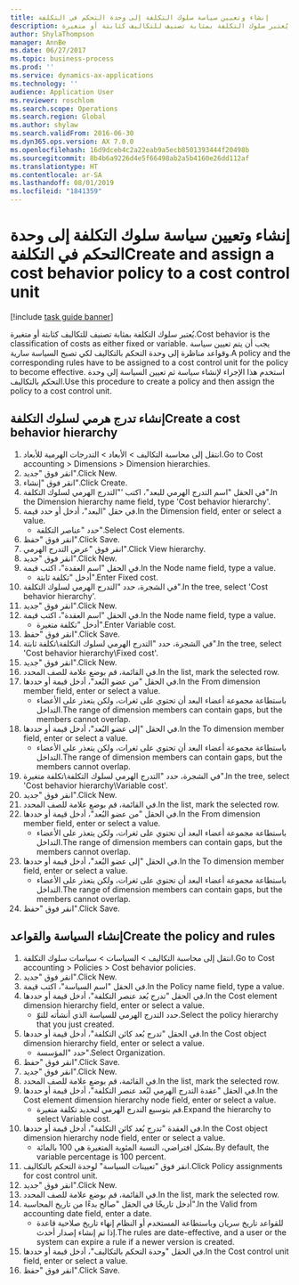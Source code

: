 ```yaml
---
title: إنشاء وتعيين سياسة سلوك التكلفة إلى وحدة التحكم في التكلفة
description: يُعتبر سلوك التكلفة بمثابة تصنيف للتكاليف كثابتة أو متغيرة.
author: ShylaThompson
manager: AnnBe
ms.date: 06/27/2017
ms.topic: business-process
ms.prod: ''
ms.service: dynamics-ax-applications
ms.technology: ''
audience: Application User
ms.reviewer: roschlom
ms.search.scope: Operations
ms.search.region: Global
ms.author: shylaw
ms.search.validFrom: 2016-06-30
ms.dyn365.ops.version: AX 7.0.0
ms.openlocfilehash: 16d9dceb4c2a22eab9a5ecb8501393444f20498b
ms.sourcegitcommit: 8b4b6a9226d4e5f66498ab2a5b4160e26dd112af
ms.translationtype: HT
ms.contentlocale: ar-SA
ms.lasthandoff: 08/01/2019
ms.locfileid: "1841359"
---
```

# <a name="create-and-assign-a-cost-behavior-policy-to-a-cost-control-unit"></a><span data-ttu-id="f1e7a-103">إنشاء وتعيين سياسة سلوك التكلفة إلى وحدة التحكم في التكلفة</span><span class="sxs-lookup"><span data-stu-id="f1e7a-103">Create and assign a cost behavior policy to a cost control unit</span></span>

[!include [task guide banner](../../includes/task-guide-banner.md)]

<span data-ttu-id="f1e7a-104">يُعتبر سلوك التكلفة بمثابة تصنيف للتكاليف كثابتة أو متغيرة.</span><span class="sxs-lookup"><span data-stu-id="f1e7a-104">Cost behavior is the classification of costs as either fixed or variable.</span></span> <span data-ttu-id="f1e7a-105">يجب أن يتم تعيين سياسة وقواعد مناظرة إلى وحدة التحكم بالتكاليف لكي تصبح السياسة سارية.</span><span class="sxs-lookup"><span data-stu-id="f1e7a-105">A policy and the corresponding rules have to be assigned to a cost control unit for the policy to become effective.</span></span> <span data-ttu-id="f1e7a-106">استخدم هذا الإجراء لإنشاء سياسة ثم تعيين السياسة إلى وحدة التحكم بالتكاليف.</span><span class="sxs-lookup"><span data-stu-id="f1e7a-106">Use this procedure to create a policy and then assign the policy to a cost control unit.</span></span>


## <a name="create-a-cost-behavior-hierarchy"></a><span data-ttu-id="f1e7a-107">إنشاء تدرج هرمي لسلوك التكلفة</span><span class="sxs-lookup"><span data-stu-id="f1e7a-107">Create a cost behavior hierarchy</span></span>
1. <span data-ttu-id="f1e7a-108">انتقل إلى محاسبة التكاليف > الأبعاد > التدرجات الهرمية للأبعاد‬.</span><span class="sxs-lookup"><span data-stu-id="f1e7a-108">Go to Cost accounting > Dimensions > Dimension hierarchies.</span></span>
2. <span data-ttu-id="f1e7a-109">انقر فوق "جديد".</span><span class="sxs-lookup"><span data-stu-id="f1e7a-109">Click New.</span></span>
3. <span data-ttu-id="f1e7a-110">انقر فوق "إنشاء".</span><span class="sxs-lookup"><span data-stu-id="f1e7a-110">Click Create.</span></span>
4. <span data-ttu-id="f1e7a-111">في الحقل "اسم التدرج الهرمي للبعد"، اكتب '"التدرج الهرمي لسلوك التكلفة".</span><span class="sxs-lookup"><span data-stu-id="f1e7a-111">In the Dimension hierarchy name field, type 'Cost behavior hierarchy'.</span></span>
5. <span data-ttu-id="f1e7a-112">في حقل "البعد"، أدخل أو حدد قيمة.</span><span class="sxs-lookup"><span data-stu-id="f1e7a-112">In the Dimension field, enter or select a value.</span></span>
    * <span data-ttu-id="f1e7a-113">حدد "عناصر التكلفة".</span><span class="sxs-lookup"><span data-stu-id="f1e7a-113">Select Cost elements.</span></span>  
6. <span data-ttu-id="f1e7a-114">انقر فوق "حفظ".</span><span class="sxs-lookup"><span data-stu-id="f1e7a-114">Click Save.</span></span>
7. <span data-ttu-id="f1e7a-115">انقر فوق "عرض التدرج الهرمي".</span><span class="sxs-lookup"><span data-stu-id="f1e7a-115">Click View hierarchy.</span></span>
8. <span data-ttu-id="f1e7a-116">انقر فوق "جديد".</span><span class="sxs-lookup"><span data-stu-id="f1e7a-116">Click New.</span></span>
9. <span data-ttu-id="f1e7a-117">في الحقل "اسم العقدة"، اكتب قيمة.</span><span class="sxs-lookup"><span data-stu-id="f1e7a-117">In the Node name field, type a value.</span></span>
    * <span data-ttu-id="f1e7a-118">أدخل "تكلفة ثابتة".</span><span class="sxs-lookup"><span data-stu-id="f1e7a-118">Enter Fixed cost.</span></span>  
10. <span data-ttu-id="f1e7a-119">في الشجرة، حدد "التدرج الهرمي لسلوك التكلفة".</span><span class="sxs-lookup"><span data-stu-id="f1e7a-119">In the tree, select 'Cost behavior hierarchy'.</span></span>
11. <span data-ttu-id="f1e7a-120">انقر فوق "جديد".</span><span class="sxs-lookup"><span data-stu-id="f1e7a-120">Click New.</span></span>
12. <span data-ttu-id="f1e7a-121">في الحقل "اسم العقدة"، اكتب قيمة.</span><span class="sxs-lookup"><span data-stu-id="f1e7a-121">In the Node name field, type a value.</span></span>
    * <span data-ttu-id="f1e7a-122">أدخل "تكلفة متغيرة".</span><span class="sxs-lookup"><span data-stu-id="f1e7a-122">Enter Variable cost.</span></span>  
13. <span data-ttu-id="f1e7a-123">انقر فوق "حفظ".</span><span class="sxs-lookup"><span data-stu-id="f1e7a-123">Click Save.</span></span>
14. <span data-ttu-id="f1e7a-124">في الشجرة، حدد "التدرج الهرمي لسلوك التكلفة\تكلفة ثابتة".</span><span class="sxs-lookup"><span data-stu-id="f1e7a-124">In the tree, select 'Cost behavior hierarchy\Fixed cost'.</span></span>
15. <span data-ttu-id="f1e7a-125">انقر فوق "جديد".</span><span class="sxs-lookup"><span data-stu-id="f1e7a-125">Click New.</span></span>
16. <span data-ttu-id="f1e7a-126">في القائمة، قم بوضع علامة للصف المحدد.</span><span class="sxs-lookup"><span data-stu-id="f1e7a-126">In the list, mark the selected row.</span></span>
17. <span data-ttu-id="f1e7a-127">في الحقل "من عضو البُعد‬"، أدخل قيمة أو حددها.</span><span class="sxs-lookup"><span data-stu-id="f1e7a-127">In the From dimension member field, enter or select a value.</span></span>
    * <span data-ttu-id="f1e7a-128">باستطاعة مجموعة أعضاء البعد أن تحتوي على ثغرات، ولكن يتعذر على الأعضاء التداخل.</span><span class="sxs-lookup"><span data-stu-id="f1e7a-128">The range of dimension members can contain gaps, but the members cannot overlap.</span></span>  
18. <span data-ttu-id="f1e7a-129">في الحقل "إلى عضو البُعد‬"، أدخل قيمة أو حددها.</span><span class="sxs-lookup"><span data-stu-id="f1e7a-129">In the To dimension member field, enter or select a value.</span></span>
    * <span data-ttu-id="f1e7a-130">باستطاعة مجموعة أعضاء البعد أن تحتوي على ثغرات، ولكن يتعذر على الأعضاء التداخل.</span><span class="sxs-lookup"><span data-stu-id="f1e7a-130">The range of dimension members can contain gaps, but the members cannot overlap.</span></span>  
19. <span data-ttu-id="f1e7a-131">في الشجرة، حدد "التدرج الهرمي لسلوك التكلفة\تكلفة متغيرة".</span><span class="sxs-lookup"><span data-stu-id="f1e7a-131">In the tree, select 'Cost behavior hierarchy\Variable cost'.</span></span>
20. <span data-ttu-id="f1e7a-132">انقر فوق "جديد".</span><span class="sxs-lookup"><span data-stu-id="f1e7a-132">Click New.</span></span>
21. <span data-ttu-id="f1e7a-133">في القائمة، قم بوضع علامة للصف المحدد.</span><span class="sxs-lookup"><span data-stu-id="f1e7a-133">In the list, mark the selected row.</span></span>
22. <span data-ttu-id="f1e7a-134">في الحقل "من عضو البُعد‬"، أدخل قيمة أو حددها.</span><span class="sxs-lookup"><span data-stu-id="f1e7a-134">In the From dimension member field, enter or select a value.</span></span>
    * <span data-ttu-id="f1e7a-135">باستطاعة مجموعة أعضاء البعد أن تحتوي على ثغرات، ولكن يتعذر على الأعضاء التداخل.</span><span class="sxs-lookup"><span data-stu-id="f1e7a-135">The range of dimension members can contain gaps, but the members cannot overlap.</span></span>  
23. <span data-ttu-id="f1e7a-136">في الحقل "إلى عضو البُعد‬"، أدخل قيمة أو حددها.</span><span class="sxs-lookup"><span data-stu-id="f1e7a-136">In the To dimension member field, enter or select a value.</span></span>
    * <span data-ttu-id="f1e7a-137">باستطاعة مجموعة أعضاء البعد أن تحتوي على ثغرات، ولكن يتعذر على الأعضاء التداخل.</span><span class="sxs-lookup"><span data-stu-id="f1e7a-137">The range of dimension members can contain gaps, but the members cannot overlap.</span></span>  
24. <span data-ttu-id="f1e7a-138">انقر فوق "حفظ".</span><span class="sxs-lookup"><span data-stu-id="f1e7a-138">Click Save.</span></span>

## <a name="create-the-policy-and-rules"></a><span data-ttu-id="f1e7a-139">إنشاء السياسة والقواعد</span><span class="sxs-lookup"><span data-stu-id="f1e7a-139">Create the policy and rules</span></span>
1. <span data-ttu-id="f1e7a-140">انتقل إلى محاسبة التكاليف > السياسات > سياسات سلوك التكلفة‬.</span><span class="sxs-lookup"><span data-stu-id="f1e7a-140">Go to Cost accounting > Policies > Cost behavior policies.</span></span>
2. <span data-ttu-id="f1e7a-141">انقر فوق "جديد".</span><span class="sxs-lookup"><span data-stu-id="f1e7a-141">Click New.</span></span>
3. <span data-ttu-id="f1e7a-142">في الحقل "اسم السياسة"، اكتب قيمة.</span><span class="sxs-lookup"><span data-stu-id="f1e7a-142">In the Policy name field, type a value.</span></span>
4. <span data-ttu-id="f1e7a-143">في الحقل "تدرج بُعد عنصر التكلفة‬‬"، أدخل قيمة أو حددها.</span><span class="sxs-lookup"><span data-stu-id="f1e7a-143">In the Cost element dimension hierarchy field, enter or select a value.</span></span>
    * <span data-ttu-id="f1e7a-144">حدد التدرج الهرمي للسياسة الذي أنشأته للتوّ.</span><span class="sxs-lookup"><span data-stu-id="f1e7a-144">Select the policy hierarchy that you just created.</span></span>  
5. <span data-ttu-id="f1e7a-145">في الحقل "تدرج بُعد كائن التكلفة‬‬"، أدخل قيمة أو حددها.</span><span class="sxs-lookup"><span data-stu-id="f1e7a-145">In the Cost object dimension hierarchy field, enter or select a value.</span></span>
    * <span data-ttu-id="f1e7a-146">حدد "المؤسسة".</span><span class="sxs-lookup"><span data-stu-id="f1e7a-146">Select Organization.</span></span>  
6. <span data-ttu-id="f1e7a-147">انقر فوق "حفظ".</span><span class="sxs-lookup"><span data-stu-id="f1e7a-147">Click Save.</span></span>
7. <span data-ttu-id="f1e7a-148">انقر فوق "جديد".</span><span class="sxs-lookup"><span data-stu-id="f1e7a-148">Click New.</span></span>
8. <span data-ttu-id="f1e7a-149">في القائمة، قم بوضع علامة للصف المحدد.</span><span class="sxs-lookup"><span data-stu-id="f1e7a-149">In the list, mark the selected row.</span></span>
9. <span data-ttu-id="f1e7a-150">في الحقل "عقدة التدرج الهرمي لبُعد عنصر التكلفة‬‬‬"، أدخل قيمة أو حددها.</span><span class="sxs-lookup"><span data-stu-id="f1e7a-150">In the Cost element dimension hierarchy node field, enter or select a value.</span></span>
    * <span data-ttu-id="f1e7a-151">قم بتوسيع التدرج الهرمي لتحديد تكلفة متغيرة.</span><span class="sxs-lookup"><span data-stu-id="f1e7a-151">Expand the hierarchy to select Variable cost.</span></span>  
10. <span data-ttu-id="f1e7a-152">في العقدة "تدرج بُعد كائن التكلفة‬‬"، أدخل قيمة أو حددها.</span><span class="sxs-lookup"><span data-stu-id="f1e7a-152">In the Cost object dimension hierarchy node field, enter or select a value.</span></span>
    * <span data-ttu-id="f1e7a-153">بشكل افتراضي، النسبة المئوية المتغيرة هي 100 بالمائة.</span><span class="sxs-lookup"><span data-stu-id="f1e7a-153">By default, the variable percentage is 100 percent.</span></span>  
11. <span data-ttu-id="f1e7a-154">انقر فوق "تعيينات السياسة" لوحدة التحكم بالتكاليف.</span><span class="sxs-lookup"><span data-stu-id="f1e7a-154">Click Policy assignments for cost control unit.</span></span>
12. <span data-ttu-id="f1e7a-155">انقر فوق "جديد".</span><span class="sxs-lookup"><span data-stu-id="f1e7a-155">Click New.</span></span>
13. <span data-ttu-id="f1e7a-156">في القائمة، قم بوضع علامة للصف المحدد.</span><span class="sxs-lookup"><span data-stu-id="f1e7a-156">In the list, mark the selected row.</span></span>
14. <span data-ttu-id="f1e7a-157">أدخل تاريخًا في الحقل "صالح بدءًا من تاريخ المحاسبة‬‬".</span><span class="sxs-lookup"><span data-stu-id="f1e7a-157">In the Valid from accounting date field, enter a date.</span></span>
    * <span data-ttu-id="f1e7a-158">للقواعد تاريخ سريان وباستطاعة المستخدم أو النظام إنهاء تاريخ صلاحية قاعدة إذا تم إنشاء إصدار أحدث.</span><span class="sxs-lookup"><span data-stu-id="f1e7a-158">The rules are date-effective, and a user or the system can expire a rule if a newer version is created.</span></span>  
15. <span data-ttu-id="f1e7a-159">في الحقل "وحدة التحكم بالتكاليف‬"، أدخل قيمة أو حددها.</span><span class="sxs-lookup"><span data-stu-id="f1e7a-159">In the Cost control unit field, enter or select a value.</span></span>
16. <span data-ttu-id="f1e7a-160">انقر فوق "حفظ".</span><span class="sxs-lookup"><span data-stu-id="f1e7a-160">Click Save.</span></span>

